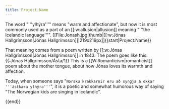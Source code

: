 ```yaml
---
title: Project:Name
---
```


The word "'''ylhýra'''" means "warm and affectionate", but now it is most commonly used as a part of an [[:w:allusion|allusion]] meaning "'''the Icelandic language'''".
[[File:Jonash.jpg|thumb|[[:w:Jónas Hallgrímsson|Jónas Hallgrímsson]]|219x219px]]{{start|Project:Name}}

That meaning comes from a poem written by [[:w:Jónas Hallgrímsson|Jónas Hallgrímsson]] in 1843. The poem goes like this: 
{{:Jónas Hallgrímsson/Ásta/1}}
This is a [[W:Romanticism|romanticist]] poem about the mother tongue, about how Jónas loves its warmth and affection.

Today, when someone says "`Norsku krakkarnir eru að syngja á okkar '''ástkæra ylhýra'''`", it is a poetic and somewhat humorous way of saying "The Norwegian kids are singing in Icelandic".

<!--{{public domain}}-->
{{end}}